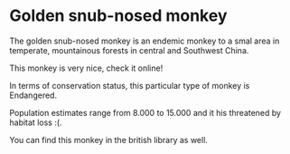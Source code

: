 Golden snub-nosed monkey
========================
The golden snub-nosed monkey is an endemic monkey to a smal area in temperate, mountainous forests in central and Southwest China.

This monkey is very nice, check it online!

In terms of conservation status, this particular type of monkey is Endangered. 

Population estimates range from 8.000 to 15.000 and it his threatened by habitat loss :(. 

You can find this monkey in the british library as well. 
